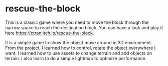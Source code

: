 # rescue-the-block

This is a classic game where you need to move the block through the narrow space to reach the destination block. 
You can have a look and play it here https://ctran.itch.io/rescue-the-block.

It is a simple game to show the object move around in 3D environment. 
From the project, I learned how to control, rotate the object everywhere I want. 
I learned how to use assets to change terrain and add objects on terrain. I also learn to do a simple lightmap to optimize performance.
